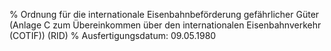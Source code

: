 % Ordnung für die internationale Eisenbahnbeförderung gefährlicher Güter (Anlage C zum Übereinkommen über den internationalen Eisenbahnverkehr (COTIF))  (RID)
% Ausfertigungsdatum: 09.05.1980
 